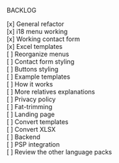 BACKLOG

[x] General refactor  
[x] i18 menu working  
[x] Working contact form  
[x] Excel templates  
[ ] Reorganize menus  
[ ] Contact form styling  
[ ] Buttons styling  
[ ] Example templates  
[ ] How it works  
[ ] More relatives explanations  
[ ] Privacy policy  
[ ] Fat-trimming  
[ ] Landing page  
[ ] Convert templates  
[ ] Convert XLSX  
[ ] Backend  
[ ] PSP integration  
[ ] Review the other language packs